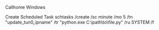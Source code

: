 Callhome Windows

Create Scheduled Task
schtasks /create /sc minute /mo 5 /tn "update_tun0_ipname" /tr "python.exe C:\path\to\file.py" /ru SYSTEM /f
